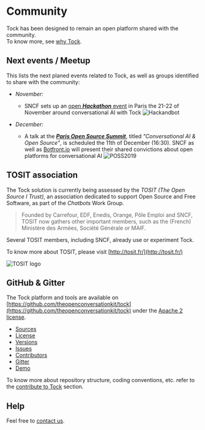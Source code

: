 # Community

Tock has been designed to remain an open platform shared with the community.<br/> To know more, see [why Tock](why.md).

## Next events / Meetup

This lists the next planed events related to Tock, as well as groups identified to share with the community:

* _November:_
    * SNCF sets up an [open ***Hackathon*** event](https://hackandbot.sncf.com/) in Paris the 
    21-22 of November around conversational AI with Tock
    ![Hackandbot](https://v.fastcdn.co/u/0bc8903d/47537535-0-Instapage1920x600.png)

* _December:_
    * A talk at the [***Paris Open Source Summit***](https://www.opensourcesummit.paris/ARTIFICIAL+INTELLIGENCE_168_5748.html), 
    titled _"Conversational AI & Open Source"_, is scheduled the 11th of December (16:30). 
    SNCF as well as [Botfront.io](https://botfront.io/) will present their shared convictions 
    about open platforms for conversational AI
    ![POSS2019](https://www.opensourcesummit.paris/upload/bandeau_slide-2019(2).png)

## TOSIT association

The Tock solution is currently being assessed by the _TOSIT (The Open Source I Trust)_,
 an association dedicated to support Open Source and Free Software, as part of the _Chatbots_ Work Group.

> Founded by Carrefour, EDF, Enedis, Orange, Pôle Emploi and SNCF, TOSIT now gathers other important members,
>such as the (French) Ministère des Armées, Société Générale or MAIF.

Several TOSIT members, including SNCF, already use or experiment Tock.

To know more about TOSIT, please visit [http://tosit.fr/](http://tosit.fr/)

![TOSIT logo](http://tosit.fr/resources/images/TOSIT_2.png)

## GitHub & Gitter

The Tock platform and tools are available on 
[https://github.com/theopenconversationkit/tock](https://github.com/theopenconversationkit/tock)
under the [Apache 2 license](https://github.com/theopenconversationkit/tock/blob/master/LICENSE).

* [Sources](https://github.com/theopenconversationkit/tock)
* [License](https://github.com/theopenconversationkit/tock/blob/master/LICENSE)
* [Versions](https://github.com/theopenconversationkit/tock/releases)
* [Issues](https://github.com/theopenconversationkit/tock/issues)
* [Contributors](https://github.com/theopenconversationkit/tock/graphs/contributors)
* [Gitter](https://gitter.im/tockchat/Lobby)
* [Demo](https://demo.tock.ai/) 


To know more about repository structure, coding conventions, etc. refer to the [contribute to Tock](contribute.md) section.

## Help

Feel free to [contact us](contact.md).